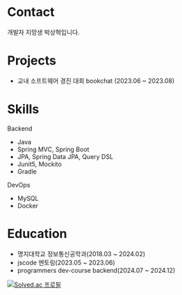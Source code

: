 # Contact
개발자 지망생 박상혁입니다.

# Projects
- 교내 소프트웨어 경진 대회 bookchat (2023.06 ~ 2023.08)
 
# Skills
Backend
- Java
- Spring MVC, Spring Boot
- JPA, Spring Data JPA, Query DSL
- Junit5, Mockito
- Gradle

DevOps
- MySQL
- Docker

# Education
- 명지대학교 정보통신공학과(2018.03 ~ 2024.02)
- jscode 멘토링(2023.05 ~ 2023.06)
- programmers dev-course backend(2024.07 ~ 2024.12)


[![Solved.ac
프로필](http://mazassumnida.wtf/api/v2/generate_badge?boj=pshsh910)](https://solved.ac/pshsh910)
